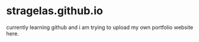 # stragelas.github.io
currently learning github and i am trying to upload my own portfolio website here.